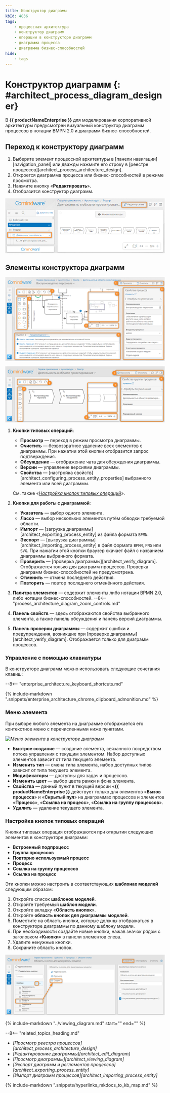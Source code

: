 ```yaml
---
title: Конструктор диаграмм
kbId: 4836
tags:
    - процессная архитектура
    - конструктор диаграмм
    - операции в конструкторе диаграмм
    - диаграмма процесса
    - диаграмма бизнес-способностей
hide:
    - tags
---
```


# Конструктор диаграмм {: #architect_process_diagram_designer}

В **{{ productNameEnterprise }}** для моделирования корпоративной архитектуры предусмотрен визуальный конструктор диаграмм процессов в нотации BMPN 2.0 и диаграмм бизнес-способностей.

## Переход к конструктору диаграмм

1. Выберите элемент процессной архитектуры в [панели навигации][navigation_panel] или дважды нажмите его строку в [реестре процессов][architect_process_architecture_design].
2. Откроется диаграмма процесса или бизнес-способностей в режиме просмотра.
3. Нажмите кнопку «**Редактировать**».
4. Отобразится конструктор диаграмм.

_![Переход к конструктору диаграмм](img/process_architecture_modeling_edit_diagram.png)_

## Элементы конструктора диаграмм

_![Конструктор диаграмм процессов](img/process_architecture_modeling_process_diagram_designer.png)_

_![Конструктор диаграмм бизнес-способностей](img/process_architecture_modeling_business_capabilities_diagram_designer.png)_

1. **Кнопки типовых операций**:

    - **Просмотр** <i class="fa-light fa-eye"></i> — переход в режим просмотра диаграммы.
    - **Очистить** <i class="fa-light fa-trash"></i> — безвозвратное удаление всех элементов с диаграммы. При нажатии этой кнопки отобразится запрос подтверждения.
    - **Обсуждение** <i class="fa-light fa-comment-dots"></i> — отображение чата для обсуждения диаграммы.
    - **Версии** <i class="fa-light fa-code-branch"></i> — управление версиями диаграммы.
    - **Свойства** <i class="fa-light fa-sidebar-flip"></i> — [настройка свойств][architect_configuring_process_entity_properties] выбранного элемента или всей диаграммы.

    Cм. также _«[Настройка кнопок типовых операций](#настройка-кнопок-типовых-операций)»_.

2. **Кнопки для работы с диаграммой**:

    - **Указатель** <i class="fa-light fa-arrow-pointer"></i> — выбор одного элемента.
    - **Лассо** <i class="fa-light fa-square-dashed"></i> — выбор нескольких элементов путём обводки требуемой области.
    - **Импорт** <i class="fa-light fa-file-import"></i> — [загрузка диаграммы][architect_exporting_process_entity] из файла формата `BPMN`.
    - **Экспорт** <i class="fa-light fa-file-export"></i> — [выгрузка диаграммы][architect_importing_process_entity] в файл формата `BPMN`, `PNG` или `SVG`. При нажатии этой кнопки браузер скачает файл с названием диаграммы выбранного формата.
    - **Проверить** <i class="fa-light  fa-circle-exclamation-check"></i> — [проверка диаграммы][architect_verify_diagram]. Отображается только для диаграмм процессов. Проверка диаграмм бизнес-способностей не предусмотрена.
    - **Отменить** <i class="fa-light fa-arrow-rotate-left"></i> — отмена последнего действия.
    - **Повторить** <i class="fa-light fa-arrow-rotate-right"></i> — повтор последнего отменённого действия.

3. **Палитра элементов** — содержит элементы либо нотации BPMN 2.0, либо нотации бизнес-способностей.
--8<-- "process_architecture_diagram_zoom_controls.md"
6. **Панель свойств** — здесь отображаются свойства выбранного элемента, а также панель обсуждения и панель версий диаграммы.
7. **Панель проверки диаграммы** — содержит ошибки и предупреждения, возникшие при [проверке диаграммы][architect_verify_diagram]. Отображается только для диаграмм процессов.

### Управление с помощью клавиатуры

В конструкторе диаграмм можно использовать следующие сочетания клавиш:

--8<-- "enterprise_architecture_keyboard_shortcuts.md"

{% include-markdown ".snippets/enterprise_architecture_chrome_clipboard_admonition.md" %}

### Меню элемента

При выборе любого элемента на диаграмме отображается его контекстное меню с перечисленными ниже пунктами.

_![Меню элемента в конструкторе диаграмм](process_architecture_modeling_diagram_designer_element_menu.png)_

- **Быстрое создание** — создание элемента, связанного посредством потока управления с текущим элементом. Набор доступных элементов зависит от типа текущего элемента.
- **Изменить тип** — смена типа элемента, набор доступных типов зависит от типа текущего элемента.
- **Модификаторы** — доступны для задач и процессов.
- **Изменить цвет** — выбор цвета рамки и фона элемента.
- **Свойства** — данный пункт в текущей версии «**{{ productNameEnterprise }}** действует только для элементов «**Вызов процесса**» и «**Скрытый пул**» на диаграммах процессов и элементов «**Процесс**», «**Ссылка на процесс**», «**Ссылка на группу процессов**».
- **Удалить** — удаление текущего элемента.

### Настройка кнопок типовых операций

Кнопки типовых операция отображаются при открытии следующих элементов в конструкторе диаграмм:

- **Встроенный подпроцесс**
- **Группа процессов**
- **Повторно используемый процесс**
- **Процесс**
- **Ссылка на группу процессов**
- **Ссылка на процесс**

Эти кнопки можно настроить в соответствующих **шаблонах моделей** следующим образом:

1. Откройте список **шаблонов моделей**.
2. Откройте требуемый **шаблон модели**.
3. Откройте вкладку «**Область кнопок**».
4. Откройте **область кнопок для диаграммы моделей**.
5. Поместите на область кнопки, которые должны отображаться в конструкторе диаграммы по данному шаблону модели.
6. При необходимости создайте новые кнопки, нажав значок <i class="fa-light fa-plus"></i> рядом с заголовком «**Кнопки**» в панели элементов слева.
7. Удалите ненужные кнопки.
8. Сохраните область кнопок.

_![Настройка кнопок типовых операций для диаграмм процессов](img/architect_process_diagram_designer_button_area.png)_

{%
include-markdown "../viewing_diagram.md"
start="<!--navigating-to-child-start-->"
end="<!--navigating-to-child-end-->"
%}

<div class="relatedTopics" markdown="block">

--8<-- "related_topics_heading.md"

- _[Просмотр реестра процессов][architect_process_architecture_design]_
- _[Редактирование диаграммы][architect_edit_diagram]_
- _[Просмотр диаграммы][architect_viewing_diagram]_
- _[Экспорт диаграмм и регламентов процессов][architect_exporting_process_entity]_
- _[Импорт диаграмм процессов][architect_importing_process_entity]_

</div>

{% include-markdown ".snippets/hyperlinks_mkdocs_to_kb_map.md" %}
